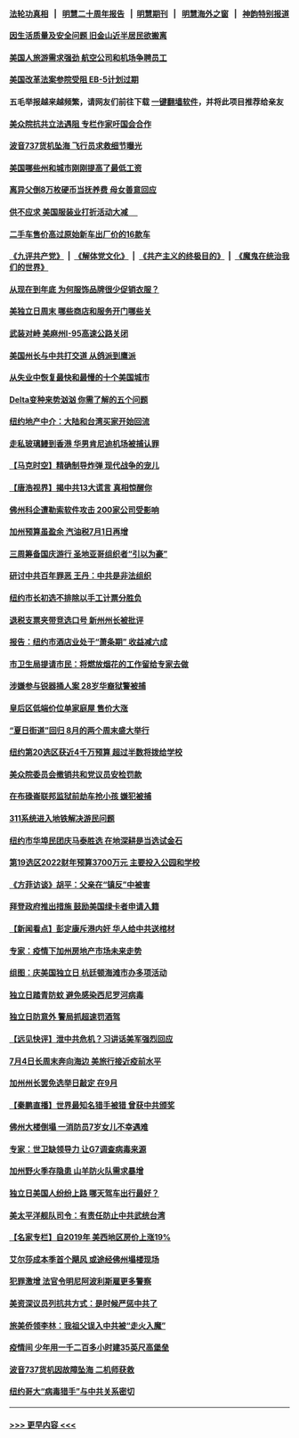 #### [法轮功真相](https://github.com/gfw-breaker/truth/blob/master/README.md?t=0) &nbsp;&nbsp;|&nbsp;&nbsp; [明慧二十周年报告](https://github.com/gfw-breaker/mh-reports/blob/master/README.md?t=0) &nbsp;&nbsp;|&nbsp;&nbsp;[明慧期刊](https://github.com/gfw-breaker/mh-qikan) &nbsp;&nbsp;|&nbsp;&nbsp; [明慧海外之窗](https://github.com/gfw-breaker/mh-news/blob/master/README.md?t=0) &nbsp;&nbsp;|&nbsp;&nbsp; [神韵特别报道](https://github.com/gfw-breaker/mh-news/blob/master/shenyun.md?t=0)
#### [因生活质量及安全问题 旧金山近半居民欲搬离](../pages/nsc412/n13065836.md?t=07041151) 
#### [美国人旅游需求强劲 航空公司和机场争聘员工](../pages/nsc412/n13065762.md?t=07041151) 
#### [美国改革法案参院受阻 EB-5计划过期](../pages/nsc412/n13065786.md?t=07041151) 
#### 五毛举报越来越频繁，请网友们前往下载 [一键翻墙软件](https://github.com/gfw-breaker/ssr-accounts)，并将此项目推荐给亲友
#### [美众院抗共立法遇阻 专栏作家吁国会合作](../pages/nsc412/n13065784.md?t=07041151) 
#### [波音737货机坠海 飞行员求救细节曝光](../pages/nsc412/n13065666.md?t=07041151) 
#### [美国哪些州和城市刚刚提高了最低工资](../pages/nsc412/n13065576.md?t=07041151) 
#### [离异父倒8万枚硬币当抚养费 母女善意回应](../pages/nsc412/n13064915.md?t=07041151) 
#### [供不应求 美国服装业打折活动大减 　](../pages/nsc412/n13065316.md?t=07041151) 
#### [二手车售价高过原始新车出厂价的16款车](../pages/nsc412/n13065490.md?t=07041151) 
#### [《九评共产党》](https://github.com/begood0513/9ping.md/blob/master/README.md) &nbsp;|&nbsp; [《解体党文化》](../../../../jtdwh.md/blob/master/README.md)  &nbsp;|&nbsp; [《共产主义的终极目的》](../../../../gczydzjmd.md/blob/master/README.md) &nbsp;|&nbsp; [《魔鬼在统治我们的世界》](../../../../mgztzwmdsj.md/blob/master/README.md) 
#### [从现在到年底 为何服饰品牌很少促销衣服？](../pages/nsc412/n13064204.md?t=07041151) 
#### [美独立日周末 哪些商店和服务开门哪些关](../pages/nsc412/n13065466.md?t=07041151) 
#### [武装对峙 美麻州I-95高速公路关闭](../pages/nsc412/n13065504.md?t=07041151) 
#### [美国州长与中共打交道 从鸽派到鹰派](../pages/nsc412/n13065278.md?t=07041151) 
#### [从失业中恢复最快和最慢的十个美国城市](../pages/nsc412/n13065401.md?t=07041151) 
#### [Delta变种来势汹汹 你需了解的五个问题](../pages/nsc412/n13065422.md?t=07041151) 
#### [纽约地产中介：大陆和台湾买家开始回流](../pages/nsc412/n13064666.md?t=07041151) 
#### [走私玻璃鳗到香港 华男肯尼迪机场被捕认罪](../pages/nsc412/n13064663.md?t=07041151) 
#### [【马克时空】精确制导炸弹 现代战争的宠儿](../pages/nsc412/n13065384.md?t=07041151) 
#### [【唐浩视界】揭中共13大谎言 真相惊醒你](../pages/nsc412/n13065208.md?t=07041151) 
#### [佛州科企遭勒索软件攻击 200家公司受影响](../pages/nsc412/n13064932.md?t=07041151) 
#### [加州预算虽盈余 汽油税7月1日再增](../pages/nsc412/n13064845.md?t=07041151) 
#### [三周筹备国庆游行 圣地亚哥组织者“引以为豪”](../pages/nsc412/n13062302.md?t=07041151) 
#### [研讨中共百年罪恶  王丹：中共是非法组织](../pages/nsc412/n13064652.md?t=07041151) 
#### [纽约市长初选不排除以手工计票分胜负](../pages/nsc412/n13064591.md?t=07041151) 
#### [退税支票夹带竞选口号 新州州长被批评](../pages/nsc412/n13064495.md?t=07041151) 
#### [报告：纽约市酒店业处于“萧条期”  收益减六成](../pages/nsc412/n13064455.md?t=07041151) 
#### [市卫生局提请市民：将燃放烟花的工作留给专家去做](../pages/nsc412/n13064497.md?t=07041151) 
#### [涉嫌参与锐器捅人案 28岁华裔狱警被捕](../pages/nsc412/n13064572.md?t=07041151) 
#### [皇后区低端价位单家庭屋 售价大涨](../pages/nsc412/n13064657.md?t=07041151) 
#### [“夏日街道”回归 8月的两个周末盛大举行](../pages/nsc412/n13064589.md?t=07041151) 
#### [纽约第20选区获近4千万预算 超过半数将拨给学校](../pages/nsc412/n13064576.md?t=07041151) 
#### [美众院委员会撤销共和党议员安检罚款](../pages/nsc412/n13064421.md?t=07041151) 
#### [在布碌崙联邦监狱前劫车抢小孩 嫌犯被捕](../pages/nsc412/n13064584.md?t=07041151) 
#### [311系统进入地铁解决游民问题](../pages/nsc412/n13064594.md?t=07041151) 
#### [纽约市华埠民团庆马泰胜选 在地深耕是当选试金石](../pages/nsc412/n13064597.md?t=07041151) 
#### [第19选区2022财年预算3700万元  主要投入公园和学校](../pages/nsc412/n13064605.md?t=07041151) 
#### [《方菲访谈》胡平：父亲在“镇反”中被害](../pages/nsc412/n13064114.md?t=07041151) 
#### [拜登政府推出措施 鼓励美国绿卡者申请入籍](../pages/nsc412/n13064256.md?t=07041151) 
#### [【新闻看点】彭定康斥港内奸 华人给中共送棺材](../pages/nsc412/n13064230.md?t=07041151) 
#### [专家：疫情下加州房地产市场未来走势](../pages/nsc412/n13064443.md?t=07041151) 
#### [组图：庆美国独立日 杭廷顿海滩市办多项活动](../pages/nsc412/n13064371.md?t=07041151) 
#### [独立日踏青防蚊 避免感染西尼罗河病毒](../pages/nsc412/n13064349.md?t=07041151) 
#### [独立日防意外 警局抓超速罚酒驾](../pages/nsc412/n13064336.md?t=07041151) 
#### [【远见快评】泄中共危机？习讲话美军强烈回应](../pages/nsc412/n13064269.md?t=07041151) 
#### [7月4日长周末奔向海边 美旅行接近疫前水平](../pages/nsc412/n13064249.md?t=07041151) 
#### [加州州长罢免选举日敲定 在9月](../pages/nsc412/n13064261.md?t=07041151) 
#### [【秦鹏直播】世界最知名猎手被猎 曾获中共颁奖](../pages/nsc412/n13064243.md?t=07041151) 
#### [佛州大楼倒塌 一消防员7岁女儿不幸遇难](../pages/nsc412/n13064188.md?t=07041151) 
#### [专家：世卫缺领导力 让G7调查病毒来源](../pages/nsc412/n13064094.md?t=07041151) 
#### [加州野火季存隐患 山羊防火队需求暴增](../pages/nsc412/n13064159.md?t=07041151) 
#### [独立日美国人纷纷上路 哪天驾车出行最好？](../pages/nsc412/n13063667.md?t=07041151) 
#### [美太平洋舰队司令：有责任防止中共武统台湾](../pages/nsc412/n13064009.md?t=07041151) 
#### [【名家专栏】自2019年 美西地区房价上涨19%](../pages/nsc412/n13062264.md?t=07041151) 
#### [艾尔莎成本季首个飓风 或途经佛州塌楼现场](../pages/nsc412/n13063843.md?t=07041151) 
#### [犯罪激增 法官令明尼阿波利斯雇更多警察](../pages/nsc412/n13063669.md?t=07041151) 
#### [美资深议员列抗共方式：是时候严惩中共了](../pages/nsc412/n13063903.md?t=07041151) 
#### [旅美侨领李林：我祖父误入中共被“走火入魔”](../pages/nsc412/n13062777.md?t=07041151) 
#### [疫情间 少年用一千二百多小时建35英尺高堡垒](../pages/nsc412/n13063320.md?t=07041151) 
#### [波音737货机因故障坠海 二机师获救](../pages/nsc412/n13063809.md?t=07041151) 
#### [纽约哥大“病毒猎手”与中共关系密切](../pages/nsc412/n13062502.md?t=07041151) 

----
#### [ >>> 更早内容 <<< ](../indexes/nsc412-earlier.md)
